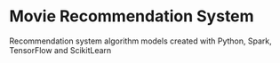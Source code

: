 # Movie Recommendation System
Recommendation system algorithm models created with Python, Spark, TensorFlow and ScikitLearn
